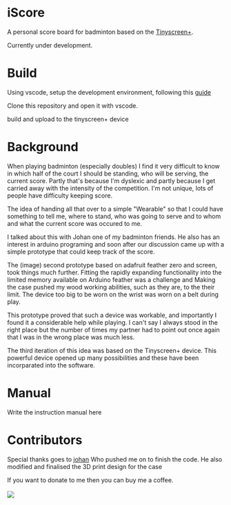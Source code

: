 # iScore

A personal score board for badminton based on the [Tinyscreen+](https://tinycircuits.com/products/tinyscreenplus).

Currently under development.

# Build

Using vscode, setup the development environment, following this [guide](https://learn.tinycircuits.com/Processors/TinyScreen+_Setup_Tutorial/)

Clone this repository and open it with vscode.

build and upload to the tinyscreen+ device

# Background

When playing badminton (especially doubles) I find it very difficult to know in which half of the court I should be standing, who will be serving, the current score. Partly that's because I'm dyslexic and partly because I get carried away with the intensity of the competition. I'm not unique, lots of people have difficulty keeping score. 

The idea of handing all that over to a simple "Wearable" so that I could have something to tell me, where to stand, who was going to serve and to whom and what the current score was occured to me.

I talked about this with Johan one of my badminton friends. He also has an interest in arduino programing and soon after our discussion came up with a simple prototype that could keep track of the score.

The (image) second prototype based on adafruit feather zero and screen, took things much further. Fitting the rapidly expanding functionality into the limited memory available on Arduino feather was a challenge and Making the case pushed my wood working abilities, such as they are, to the their limit. The device too big to be worn on the wrist was worn on a belt during play.

This prototype proved that such a device was workable, and importantly I found it a considerable help while playing. I can't say I always stood in the right place but the number of times my partner had to point out once again that I was in the wrong place was much less. 

The third iteration of this idea was based on the Tinyscreen+ device. This powerful device opened up many possibilities and these have been incorparated into the software.

# Manual

Write the instruction manual here

# Contributors

Special thanks goes to [johan]() Who pushed me on to finish the code. He also modified and finalised the 3D print design for the case<br>

<p>
If you want to donate to me then you can buy me a coffee.
<br/><br/>
<a href="https://www.buymeacoffee.com/jaspathewit" target="_blank"><img src="https://img.shields.io/badge/Buy%20me%20a%20coffee-%E2%82%AC2-orange?style=for-the-badge&logo=buy-me-a-coffee" /></a>
</p>
